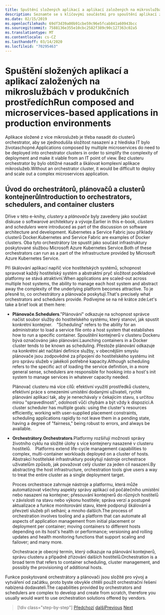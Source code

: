 ```yaml
---
title: Spuštění složených aplikací a aplikací založených na mikroslužbách v produkčních prostředích
description: Seznamte se s klíčovými součástmi pro spouštění aplikací založených na kontejnerech ve výrobě
ms.date: 02/15/2019
ms.openlocfilehash: 69df3d39a00b91cbe59c96e5fcab841a60943bcc
ms.sourcegitcommit: 7588136e355e10cbc2582f389c90c127363c02a5
ms.translationtype: MT
ms.contentlocale: cs-CZ
ms.lasthandoff: 03/14/2020
ms.locfileid: "70295463"
---
```

# <a name="run-composed-and-microservices-based-applications-in-production-environments"></a><span data-ttu-id="1a4f2-103">Spuštění složených aplikací a aplikací založených na mikroslužbách v produkčních prostředích</span><span class="sxs-lookup"><span data-stu-id="1a4f2-103">Run composed and microservices-based applications in production environments</span></span>

<span data-ttu-id="1a4f2-104">Aplikace složené z více mikroslužeb je třeba nasadit do clusterů orchestrator, aby se zjednodušila složitost nasazení a z hlediska IT bylo životaschopné.</span><span class="sxs-lookup"><span data-stu-id="1a4f2-104">Applications composed by multiple microservices do need to be deployed into orchestrator clusters in order to simplify the complexity of deployment and make it viable from an IT point of view.</span></span> <span data-ttu-id="1a4f2-105">Bez clusteru orchestrator by bylo obtížné nasadit a škálovat komplexní aplikace mikroslužeb.</span><span class="sxs-lookup"><span data-stu-id="1a4f2-105">Without an orchestrator cluster, it would be difficult to deploy and scale out a complex microservices application.</span></span>

## <a name="introduction-to-orchestrators-schedulers-and-container-clusters"></a><span data-ttu-id="1a4f2-106">Úvod do orchestrátorů, plánovačů a clusterů kontejnerů</span><span class="sxs-lookup"><span data-stu-id="1a4f2-106">Introduction to orchestrators, schedulers, and container clusters</span></span>

<span data-ttu-id="1a4f2-107">Dříve v této e-knihy, *clustery* a *plánovače* byly zavedeny jako součást diskuse o softwarové architektury a vývoje.</span><span class="sxs-lookup"><span data-stu-id="1a4f2-107">Earlier in this e-book, *clusters* and *schedulers* were introduced as part of the discussion on software architecture and development.</span></span> <span data-ttu-id="1a4f2-108">Kubernetes a Service Fabric jsou příklady clusterů Docker.</span><span class="sxs-lookup"><span data-stu-id="1a4f2-108">Kubernetes and Service Fabric are examples of Docker clusters.</span></span> <span data-ttu-id="1a4f2-109">Oba tyto orchestrátory lze spustit jako součást infrastruktury poskytované službou Microsoft Azure Kubernetes Service.</span><span class="sxs-lookup"><span data-stu-id="1a4f2-109">Both of these orchestrators can run as a part of the infrastructure provided by Microsoft Azure Kubernetes Service.</span></span>

<span data-ttu-id="1a4f2-110">Při škálování aplikací napříč více hostitelských systémů, schopnost spravovat každý hostitelský systém a abstraktní pryč složitost podkladové platformy se stává atraktivní.</span><span class="sxs-lookup"><span data-stu-id="1a4f2-110">When applications are scaled-out across multiple host systems, the ability to manage each host system and abstract away the complexity of the underlying platform becomes attractive.</span></span> <span data-ttu-id="1a4f2-111">To je přesně to, co orchestrátory a plánovače poskytují.</span><span class="sxs-lookup"><span data-stu-id="1a4f2-111">That's precisely what orchestrators and schedulers provide.</span></span> <span data-ttu-id="1a4f2-112">Podívejme se na ně krátce zde:</span><span class="sxs-lookup"><span data-stu-id="1a4f2-112">Let's take a brief look at them here:</span></span>

- <span data-ttu-id="1a4f2-113">**Plánovače**.</span><span class="sxs-lookup"><span data-stu-id="1a4f2-113">**Schedulers**.</span></span><span data-ttu-id="1a4f2-114">"Plánování" odkazuje na schopnost správce načíst soubor služby do hostitelského systému, který stanoví, jak spustit konkrétní kontejner.</span><span class="sxs-lookup"><span data-stu-id="1a4f2-114"> "Scheduling" refers to the ability for an administrator to load a service file onto a host system that establishes how to run a specific container.</span></span> <span data-ttu-id="1a4f2-115">Spouštění kontejnerů v clusteru Dockeru bývá označováno jako plánování.</span><span class="sxs-lookup"><span data-stu-id="1a4f2-115">Launching containers in a Docker cluster tends to be known as scheduling.</span></span> <span data-ttu-id="1a4f2-116">Přestože plánování odkazuje na konkrétní akt načítání definice služby, v obecnějším smyslu plánovače jsou zodpovědné za připojení do hostitelského systému init pro správu služeb v jakékoli potřebné kapacity.</span><span class="sxs-lookup"><span data-stu-id="1a4f2-116">Although scheduling refers to the specific act of loading the service definition, in a more general sense, schedulers are responsible for hooking into a host's init system to manage services in whatever capacity needed.</span></span>

   <span data-ttu-id="1a4f2-117">Plánovač clusteru má více cílů: efektivní využití prostředků clusteru, efektivní práce s omezeními umístění dodanými uživateli, rychlé plánování aplikací tak, aby je nenechávaly v čekajícím stavu, s určitou mírou "spravedlnosti", odolností vůči chybám a být vždy k dispozici.</span><span class="sxs-lookup"><span data-stu-id="1a4f2-117">A cluster scheduler has multiple goals: using the cluster's resources efficiently, working with user-supplied placement constraints, scheduling applications rapidly to not leave them in a pending state, having a degree of "fairness," being robust to errors, and always be available.</span></span>

- <span data-ttu-id="1a4f2-118">**Orchestrátory**.</span><span class="sxs-lookup"><span data-stu-id="1a4f2-118">**Orchestrators**.</span></span><span data-ttu-id="1a4f2-119">Platformy rozšiřují možnosti správy životního cyklu na složité úlohy s více kontejnery nasazené v clusteru hostitelů.</span><span class="sxs-lookup"><span data-stu-id="1a4f2-119"> Platforms extend life-cycle management capabilities to complex, multi-container workloads deployed on a cluster of hosts.</span></span> <span data-ttu-id="1a4f2-120">Abstrakcí hostitelské infrastruktury poskytují nástroje orchestrace uživatelům způsob, jak považovat celý cluster za jeden cíl nasazení.</span><span class="sxs-lookup"><span data-stu-id="1a4f2-120">By abstracting the host infrastructure, orchestration tools give users a way to treat the entire cluster as a single deployment target.</span></span>

   <span data-ttu-id="1a4f2-121">Proces orchestrace zahrnuje nástroje a platformu, která může automatizovat všechny aspekty správy aplikací od počátečního umístění nebo nasazení na kontejner; přesouvání kontejnerů do různých hostitelů v závislosti na stavu nebo výkonu hostitele; správa verzí a postupné aktualizace a funkce monitorování stavu, které podporují škálování a převzetí služeb při selhání; a mnoho dalších.</span><span class="sxs-lookup"><span data-stu-id="1a4f2-121">The process of orchestration involves tooling and a platform that can automate all aspects of application management from initial placement or deployment per container; moving containers to different hosts depending on its host's health or performance; versioning and rolling updates and health monitoring functions that support scaling and failover; and many more.</span></span>

   <span data-ttu-id="1a4f2-122">Orchestrace je obecný termín, který odkazuje na plánování kontejnerů, správu clusteru a případně zřizování dalších hostitelů.</span><span class="sxs-lookup"><span data-stu-id="1a4f2-122">Orchestration is a broad term that refers to container scheduling, cluster management, and possibly the provisioning of additional hosts.</span></span>

<span data-ttu-id="1a4f2-123">Funkce poskytované orchestrátory a plánovači jsou složité pro vývoj a vytváření od začátku, proto byste obvykle chtěli použít orchestrační řešení nabízená dodavateli.</span><span class="sxs-lookup"><span data-stu-id="1a4f2-123">The capabilities provided by orchestrators and schedulers are complex to develop and create from scratch, therefore you usually would want to use orchestration solutions offered by vendors.</span></span>

>[!div class="step-by-step"]
><span data-ttu-id="1a4f2-124">[Předchozí](index.md)
>[další](manage-production-docker-environments.md)</span><span class="sxs-lookup"><span data-stu-id="1a4f2-124">[Previous](index.md)
[Next](manage-production-docker-environments.md)</span></span>
